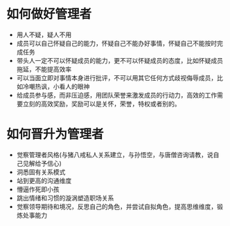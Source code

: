 # 如何做好管理者
- 用人不疑，疑人不用
- 成员可以自己怀疑自己的能力，怀疑自己不能办好事情，怀疑自己不能按时完成任务
- 带头人一定不可以怀疑成员的能力，更不可以怀疑成员的态度，比如怀疑成员拖延，不能提高效率
- 可以当面立即对事情本身进行批评，不可以用其它任何方式歧视侮辱成员，比如冷嘲热讽，小看人的眼神
- 给成员参与感，而非压迫感，用团队荣誉来激发成员的行动力，高效的工作需要立刻的高效奖励，奖励可以是关怀，荣誉，特权或者别的。

# 如何晋升为管理者
- 觉察管理者风格(与猪八戒私人关系建立，与孙悟空，与唐僧咨询请教，说自己见解给予信心)
- 洞悉固有关系模式
- 站到更高的沟通维度
- 懵逼作死即小孩
- 跳出情绪和习惯的漩涡塑造职场关系
- 觉察领导期待和境况，反思自己的角色，并尝试自拟角色，提高思维维度，锻炼处事能力
